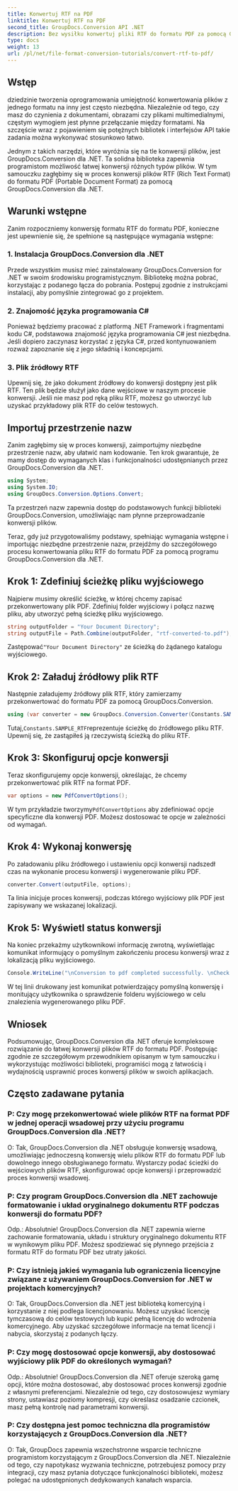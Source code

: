 ```yaml
---
title: Konwertuj RTF na PDF
linktitle: Konwertuj RTF na PDF
second_title: GroupDocs.Conversion API .NET
description: Bez wysiłku konwertuj pliki RTF do formatu PDF za pomocą GroupDocs.Conversion dla .NET. Postępuj zgodnie z naszymi instrukcjami krok po kroku dotyczącymi integracji i uwolnij moc konwersji plików.
type: docs
weight: 13
url: /pl/net/file-format-conversion-tutorials/convert-rtf-to-pdf/
---
```

## Wstęp

dziedzinie tworzenia oprogramowania umiejętność konwertowania plików z jednego formatu na inny jest często niezbędna. Niezależnie od tego, czy masz do czynienia z dokumentami, obrazami czy plikami multimedialnymi, częstym wymogiem jest płynne przełączanie między formatami. Na szczęście wraz z pojawieniem się potężnych bibliotek i interfejsów API takie zadania można wykonywać stosunkowo łatwo.

Jednym z takich narzędzi, które wyróżnia się na tle konwersji plików, jest GroupDocs.Conversion dla .NET. Ta solidna biblioteka zapewnia programistom możliwość łatwej konwersji różnych typów plików. W tym samouczku zagłębimy się w proces konwersji plików RTF (Rich Text Format) do formatu PDF (Portable Document Format) za pomocą GroupDocs.Conversion dla .NET.

## Warunki wstępne

Zanim rozpoczniemy konwersję formatu RTF do formatu PDF, konieczne jest upewnienie się, że spełnione są następujące wymagania wstępne:

### 1. Instalacja GroupDocs.Conversion dla .NET

Przede wszystkim musisz mieć zainstalowany GroupDocs.Conversion for .NET w swoim środowisku programistycznym. Bibliotekę można pobrać, korzystając z podanego łącza do pobrania. Postępuj zgodnie z instrukcjami instalacji, aby pomyślnie zintegrować go z projektem.

### 2. Znajomość języka programowania C#

Ponieważ będziemy pracować z platformą .NET Framework i fragmentami kodu C#, podstawowa znajomość języka programowania C# jest niezbędna. Jeśli dopiero zaczynasz korzystać z języka C#, przed kontynuowaniem rozważ zapoznanie się z jego składnią i koncepcjami.

### 3. Plik źródłowy RTF

Upewnij się, że jako dokument źródłowy do konwersji dostępny jest plik RTF. Ten plik będzie służył jako dane wejściowe w naszym procesie konwersji. Jeśli nie masz pod ręką pliku RTF, możesz go utworzyć lub uzyskać przykładowy plik RTF do celów testowych.

## Importuj przestrzenie nazw

Zanim zagłębimy się w proces konwersji, zaimportujmy niezbędne przestrzenie nazw, aby ułatwić nam kodowanie. Ten krok gwarantuje, że mamy dostęp do wymaganych klas i funkcjonalności udostępnianych przez GroupDocs.Conversion dla .NET.

```csharp
using System;
using System.IO;
using GroupDocs.Conversion.Options.Convert;
```

Ta przestrzeń nazw zapewnia dostęp do podstawowych funkcji biblioteki GroupDocs.Conversion, umożliwiając nam płynne przeprowadzanie konwersji plików.

Teraz, gdy już przygotowaliśmy podstawy, spełniając wymagania wstępne i importując niezbędne przestrzenie nazw, przejdźmy do szczegółowego procesu konwertowania pliku RTF do formatu PDF za pomocą programu GroupDocs.Conversion dla .NET.

## Krok 1: Zdefiniuj ścieżkę pliku wyjściowego

Najpierw musimy określić ścieżkę, w której chcemy zapisać przekonwertowany plik PDF. Zdefiniuj folder wyjściowy i połącz nazwę pliku, aby utworzyć pełną ścieżkę pliku wyjściowego.

```csharp
string outputFolder = "Your Document Directory";
string outputFile = Path.Combine(outputFolder, "rtf-converted-to.pdf");
```

 Zastępować`"Your Document Directory"` ze ścieżką do żądanego katalogu wyjściowego.

## Krok 2: Załaduj źródłowy plik RTF

Następnie załadujemy źródłowy plik RTF, który zamierzamy przekonwertować do formatu PDF za pomocą GroupDocs.Conversion.

```csharp
using (var converter = new GroupDocs.Conversion.Converter(Constants.SAMPLE_RTF))
```

 Tutaj,`Constants.SAMPLE_RTF`reprezentuje ścieżkę do źródłowego pliku RTF. Upewnij się, że zastąpiłeś ją rzeczywistą ścieżką do pliku RTF.

## Krok 3: Skonfiguruj opcje konwersji

Teraz skonfigurujemy opcje konwersji, określając, że chcemy przekonwertować plik RTF na format PDF.

```csharp
var options = new PdfConvertOptions();
```

 W tym przykładzie tworzymy`PdfConvertOptions` aby zdefiniować opcje specyficzne dla konwersji PDF. Możesz dostosować te opcje w zależności od wymagań.

## Krok 4: Wykonaj konwersję

Po załadowaniu pliku źródłowego i ustawieniu opcji konwersji nadszedł czas na wykonanie procesu konwersji i wygenerowanie pliku PDF.

```csharp
converter.Convert(outputFile, options);
```

Ta linia inicjuje proces konwersji, podczas którego wyjściowy plik PDF jest zapisywany we wskazanej lokalizacji.

## Krok 5: Wyświetl status konwersji

Na koniec przekażmy użytkownikowi informację zwrotną, wyświetlając komunikat informujący o pomyślnym zakończeniu procesu konwersji wraz z lokalizacją pliku wyjściowego.

```csharp
Console.WriteLine("\nConversion to pdf completed successfully. \nCheck output in {0}", outputFolder);
```

W tej linii drukowany jest komunikat potwierdzający pomyślną konwersję i monitujący użytkownika o sprawdzenie folderu wyjściowego w celu znalezienia wygenerowanego pliku PDF.

## Wniosek

Podsumowując, GroupDocs.Conversion dla .NET oferuje kompleksowe rozwiązanie do łatwej konwersji plików RTF do formatu PDF. Postępując zgodnie ze szczegółowym przewodnikiem opisanym w tym samouczku i wykorzystując możliwości biblioteki, programiści mogą z łatwością i wydajnością usprawnić proces konwersji plików w swoich aplikacjach.

## Często zadawane pytania

### P: Czy mogę przekonwertować wiele plików RTF na format PDF w jednej operacji wsadowej przy użyciu programu GroupDocs.Conversion dla .NET?

O: Tak, GroupDocs.Conversion dla .NET obsługuje konwersję wsadową, umożliwiając jednoczesną konwersję wielu plików RTF do formatu PDF lub dowolnego innego obsługiwanego formatu. Wystarczy podać ścieżki do wejściowych plików RTF, skonfigurować opcje konwersji i przeprowadzić proces konwersji wsadowej.

### P: Czy program GroupDocs.Conversion dla .NET zachowuje formatowanie i układ oryginalnego dokumentu RTF podczas konwersji do formatu PDF?

Odp.: Absolutnie! GroupDocs.Conversion dla .NET zapewnia wierne zachowanie formatowania, układu i struktury oryginalnego dokumentu RTF w wynikowym pliku PDF. Możesz spodziewać się płynnego przejścia z formatu RTF do formatu PDF bez utraty jakości.

### P: Czy istnieją jakieś wymagania lub ograniczenia licencyjne związane z używaniem GroupDocs.Conversion for .NET w projektach komercyjnych?

O: Tak, GroupDocs.Conversion dla .NET jest biblioteką komercyjną i korzystanie z niej podlega licencjonowaniu. Możesz uzyskać licencję tymczasową do celów testowych lub kupić pełną licencję do wdrożenia komercyjnego. Aby uzyskać szczegółowe informacje na temat licencji i nabycia, skorzystaj z podanych łączy.

### P: Czy mogę dostosować opcje konwersji, aby dostosować wyjściowy plik PDF do określonych wymagań?

Odp.: Absolutnie! GroupDocs.Conversion dla .NET oferuje szeroką gamę opcji, które można dostosować, aby dostosować proces konwersji zgodnie z własnymi preferencjami. Niezależnie od tego, czy dostosowujesz wymiary strony, ustawiasz poziomy kompresji, czy określasz osadzanie czcionek, masz pełną kontrolę nad parametrami konwersji.

### P: Czy dostępna jest pomoc techniczna dla programistów korzystających z GroupDocs.Conversion dla .NET?

O: Tak, GroupDocs zapewnia wszechstronne wsparcie techniczne programistom korzystającym z GroupDocs.Conversion dla .NET. Niezależnie od tego, czy napotykasz wyzwania techniczne, potrzebujesz pomocy przy integracji, czy masz pytania dotyczące funkcjonalności biblioteki, możesz polegać na udostępnionych dedykowanych kanałach wsparcia.